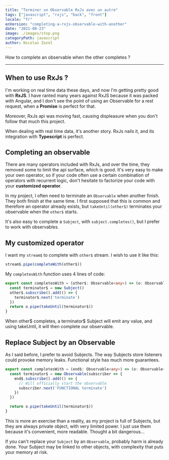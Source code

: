 ```yaml
---
title: "Terminer un Observable RxJs avec un autre"
tags: ["javascript", "rxjs", "back", "front"]
locale: "fr"
enVersion: "completing-a-rxjs-observable-with-another"
date: "2021-08-23"
image: ./images/stop.png
categoryPath: javascript
author: Nicolas Zozol
---
```


How to complete an observable when the other completes ?

---

When to use RxJs ?
----

I'm working on real time data these days, and now I'm getting pretty good with **RxJS**.
I have ranted many years against RxJS because it was packed with Angular, and
I don't see the point of using an Observable for a rest request, when a **Promise** is
perfect for that.

Moreover, RxJs api was moving fast, causing displeasure when you don't follow that much this
project.

When dealing with real time data, it's another story. RxJs nails it, and its
integration with **Typescript** is perfect.


Completing an observable
----

There are many operators included with RxJs, and over the time, they removed some to limit
the api surface, which is good. It's very easy to make your own operator,
so if your code often use a certain combination of operators with recurrent logic,
don't hesitate to factorize your code with your **customized operator**.

In my project, I often need to terminate an `Observable` when another finish. They
both finish at the same time. I first supposed that this is common and therefore an
operator already exists, but `takeUntil(other$)` terminates your observable
when the `other$` starts.

It's also easy to complete a `Subject`, with `subject.completes()`, but I prefer to
work with observables.


My customized operator
----

I want my `stream$` to complete with `other$` stream. I wish to use it like this:

```typescript
stream$.pipe(completeWith(other$))
```

My `completesWith` function uses 4 lines of code:

```typescript
export const completesWith = (other$: Observable<any>) => (o: Observable<number>) => {
  const terminator$ = new Subject()
  other$.subscribe().add(() => {
    terminator$.next('terminate')
  })
  return o.pipe(takeUntil(terminator$))
}
```

When other$ completes, a terminator$ Subject will emit any value, and using
takeUntil, it will then complete our observable.

Replace Subject by an Observable
-----

As I said before, I prefer to avoid Subjects. The way Subjects store listeners could provoke
memory leaks. Functional style has much more guarantees.

```typescript
export const completesWith = (end$: Observable<any>) => (o: Observable<number>) => {
  const terminator$ = new Observable(subscriber => {
    end$.subscribe().add(() => {
      // Will officially start the observable
      subscriber.next('FUNCTIONAL terminate')
    })
  })

  return o.pipe(takeUntil(terminator$))
}
```

This is more an exercise than a reality, as my project is full of Subjects, but they are always private object,
with very limited power. I just use them because it's convenient, more readable. Thought a bit dangerous...

If you can't replace your `Subject` by an `Observable`, probably harm is already done. Your Subject
may be linked to other objects, with complexity that puts your memory at risk. 
